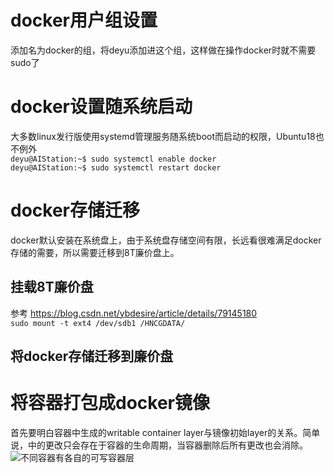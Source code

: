 # docker用户组设置
添加名为docker的组，将deyu添加进这个组，这样做在操作docker时就不需要sudo了

# docker设置随系统启动
大多数linux发行版使用systemd管理服务随系统boot而启动的权限，Ubuntu18也不例外  
`deyu@AIStation:~$ sudo systemctl enable docker`  
`deyu@AIStation:~$ sudo systemctl restart docker`


# docker存储迁移
docker默认安装在系统盘上，由于系统盘存储空间有限，长远看很难满足docker存储的需要，所以需要迁移到8T廉价盘上。

## 挂载8T廉价盘
参考 https://blog.csdn.net/ybdesire/article/details/79145180  
`sudo mount -t ext4 /dev/sdb1 /HNCGDATA/`

## 将docker存储迁移到廉价盘


# 将容器打包成docker镜像
首先要明白容器中生成的writable container layer与镜像初始layer的关系。简单说，中的更改只会存在于容器的生命周期，当容器删除后所有更改也会消除。  
![不同容器有各自的可写容器层](https://docs.docker.com/storage/storagedriver/images/sharing-layers.jpg)  
